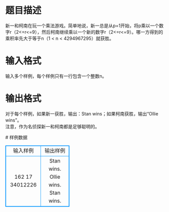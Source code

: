 # 

 
 # 题目描述 
<p>
新一和柯南在玩一个乘法游戏。简单地说，新一总是从p=1开始，将p乘以一个数字r（2<=r<=9），然后柯南继续乘以一个新的数字r（2<=r<=9）。哪一方得到的乘积率先大于等于n（1 < n < 4294967295）就获胜。</p> 

 
 # 输入格式 
<p>
输入多个样例，每个样例只有一行包含一个整数n。</p> 

 
 # 输出格式 
<p>
对于每个样例，如果新一获胜，输出：Stan wins；如果柯南获胜，输出“Ollie wins”。<br>注意，作为名侦探新一和柯南都是足够聪明的。<br></p> 
# 样例数据
<style>
        table,table tr th, table tr td { border:1px solid #0094ff; }
        table { width: 200px; min-height: 25px; line-height: 25px; text-align: center; border-collapse: collapse;}   
    </style>
<table>
	<tr>
		<td>输入样例</td>
		<td>输出样例</td>
	</tr>
<tr><td>162
17
34012226
</td><td>Stan wins.
Ollie wins.
Stan wins.</td></tr></table>
